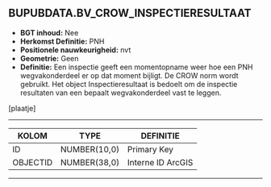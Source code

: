 ﻿## BUPUBDATA.BV_CROW_INSPECTIERESULTAAT


* __BGT inhoud:__ Nee
* __Herkomst Definitie:__ PNH
* __Positionele nauwkeurigheid:__ nvt
* __Geometrie:__ Geen
* __Definitie:__ Een inspectie geeft een momentopname weer hoe een PNH wegvakonderdeel er op dat moment bijligt. De
CROW norm wordt gebruikt. Het object Inspectieresultaat is bedoelt om de inspectie resultaten van een bepaalt
wegvakonderdeel vast te leggen.

[plaatje]

***

|KOLOM                               |TYPE              |DEFINITIE|
|------                              |----              |-----    |
|ID                                  |NUMBER(10,0)      |Primary Key|
|OBJECTID                            |NUMBER(38,0)      |Interne ID ArcGIS|



***

